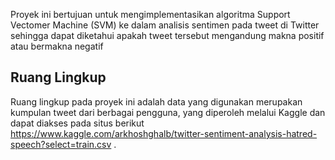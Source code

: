 Proyek ini bertujuan untuk mengimplementasikan algoritma Support Vectomer Machine (SVM) ke dalam analisis sentimen pada tweet di Twitter sehingga dapat diketahui apakah tweet tersebut mengandung makna positif atau bermakna negatif

## Ruang Lingkup

Ruang lingkup pada proyek ini adalah data yang digunakan merupakan kumpulan tweet dari berbagai pengguna, yang diperoleh melalui Kaggle dan dapat diakses pada situs berikut 
https://www.kaggle.com/arkhoshghalb/twitter-sentiment-analysis-hatred-speech?select=train.csv .

